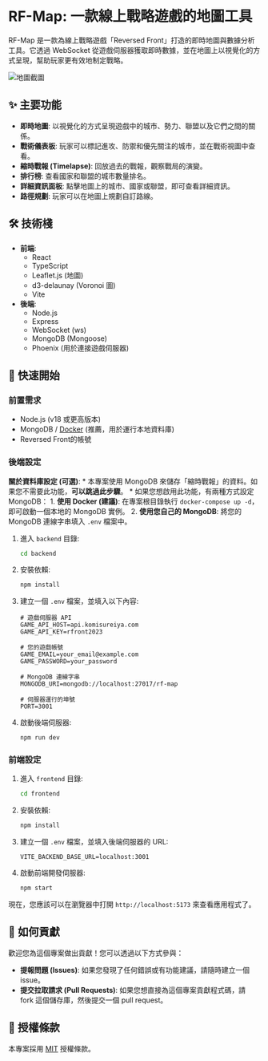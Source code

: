 # RF-Map: 一款線上戰略遊戲的地圖工具

RF-Map 是一款為線上戰略遊戲「Reversed Front」打造的即時地圖與數據分析工具。它透過 WebSocket 從遊戲伺服器獲取即時數據，並在地圖上以視覺化的方式呈現，幫助玩家更有效地制定戰略。

![地圖截圖](frontend/public/screenshot.png)

## ✨ 主要功能

* **即時地圖**: 以視覺化的方式呈現遊戲中的城市、勢力、聯盟以及它們之間的關係。
* **戰術儀表板**: 玩家可以標記進攻、防禦和優先關注的城市，並在戰術視圖中查看。
* **縮時戰報 (Timelapse)**: 回放過去的戰報，觀察戰局的演變。
* **排行榜**: 查看國家和聯盟的城市數量排名。
* **詳細資訊面板**: 點擊地圖上的城市、國家或聯盟，即可查看詳細資訊。
* **路徑規劃**: 玩家可以在地圖上規劃自訂路線。

## 🛠️ 技術棧

* **前端**:
    * React
    * TypeScript
    * Leaflet.js (地圖)
    * d3-delaunay (Voronoi 圖)
    * Vite
* **後端**:
    * Node.js
    * Express
    * WebSocket (ws)
    * MongoDB (Mongoose)
    * Phoenix (用於連接遊戲伺服器)

## 🚀 快速開始

### 前置需求

* Node.js (v18 或更高版本)
* MongoDB / [Docker](https://www.docker.com/products/docker-desktop/) (推薦，用於運行本地資料庫)
* Reversed Front的帳號

### 後端設定

**關於資料庫設定 (可選)**:
    * 本專案使用 MongoDB 來儲存「縮時戰報」的資料。如果您不需要此功能，**可以跳過此步驟**。
    * 如果您想啟用此功能，有兩種方式設定 MongoDB：
        1.  **使用 Docker (建議)**: 在專案根目錄執行 `docker-compose up -d`，即可啟動一個本地的 MongoDB 實例。
        2.  **使用您自己的 MongoDB**: 將您的 MongoDB 連線字串填入 `.env` 檔案中。

1.  進入 `backend` 目錄:
    ```bash
    cd backend
    ```
2.  安裝依賴:
    ```bash
    npm install
    ```
3.  建立一個 `.env` 檔案，並填入以下內容:
    ```
    # 遊戲伺服器 API
    GAME_API_HOST=api.komisureiya.com
    GAME_API_KEY=rfront2023

    # 您的遊戲帳號
    GAME_EMAIL=your_email@example.com
    GAME_PASSWORD=your_password

    # MongoDB 連線字串
    MONGODB_URI=mongodb://localhost:27017/rf-map

    # 伺服器運行的埠號
    PORT=3001
    ```
4.  啟動後端伺服器:
    ```bash
    npm run dev
    ```

### 前端設定

1.  進入 `frontend` 目錄:
    ```bash
    cd frontend
    ```
2.  安裝依賴:
    ```bash
    npm install
    ```
3.  建立一個 `.env` 檔案，並填入後端伺服器的 URL:
    ```
    VITE_BACKEND_BASE_URL=localhost:3001
    ```
4.  啟動前端開發伺服器:
    ```bash
    npm start
    ```
現在，您應該可以在瀏覽器中打開 `http://localhost:5173` 來查看應用程式了。

## 🤝 如何貢獻

歡迎您為這個專案做出貢獻！您可以透過以下方式參與：

* **提報問題 (Issues)**: 如果您發現了任何錯誤或有功能建議，請隨時建立一個 issue。
* **提交拉取請求 (Pull Requests)**: 如果您想直接為這個專案貢獻程式碼，請 fork 這個儲存庫，然後提交一個 pull request。

## 📄 授權條款

本專案採用 [MIT](LICENSE) 授權條款。
